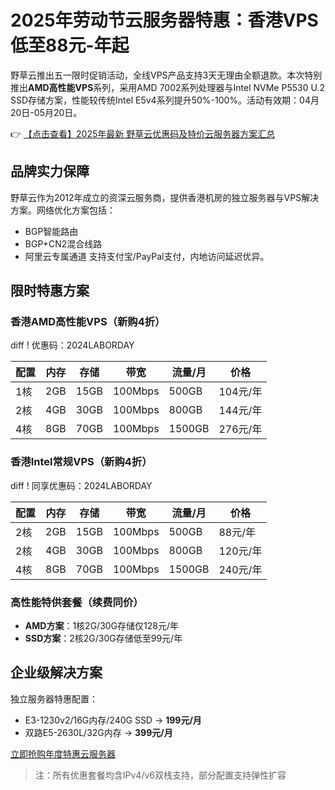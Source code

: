 # 2025年劳动节云服务器特惠：香港VPS低至88元-年起

野草云推出五一限时促销活动，全线VPS产品支持3天无理由全额退款。本次特别推出**AMD高性能VPS**系列，采用AMD 7002系列处理器与Intel NVMe P5530 U.2 SSD存储方案，性能较传统Intel E5v4系列提升50%-100%。活动有效期：04月20日-05月20日。

👉 [【点击查看】2025年最新 野草云优惠码及特价云服务器方案汇总](https://bit.ly/yecaoyun)

## 品牌实力保障
野草云作为2012年成立的资深云服务商，提供香港机房的独立服务器与VPS解决方案。网络优化方案包括：
- BGP智能路由
- BGP+CN2混合线路
- 阿里云专属通道
支持支付宝/PayPal支付，内地访问延迟优异。

## 限时特惠方案

### 香港AMD高性能VPS（新购4折）
diff
! 优惠码：2024LABORDAY

| 配置                | 内存 | 存储  | 带宽   | 流量/月 | 价格    |
|---------------------|------|-------|--------|---------|---------|
| 1核                 | 2GB  | 15GB  | 100Mbps| 500GB   | 104元/年|
| 2核                 | 4GB  | 30GB  | 100Mbps| 800GB   | 144元/年|
| 4核                 | 8GB  | 70GB  | 100Mbps| 1500GB  | 276元/年|

### 香港Intel常规VPS（新购4折）
diff
! 同享优惠码：2024LABORDAY

| 配置                | 内存 | 存储  | 带宽   | 流量/月 | 价格    |
|---------------------|------|-------|--------|---------|---------|
| 2核                 | 2GB  | 15GB  | 100Mbps| 500GB   | 88元/年 |
| 2核                 | 4GB  | 30GB  | 100Mbps| 800GB   | 120元/年|
| 4核                 | 8GB  | 70GB  | 100Mbps| 1500GB  | 240元/年|

### 高性能特供套餐（续费同价）
- **AMD方案**：1核2G/30G存储仅128元/年
- **SSD方案**：2核2G/30G存储低至99元/年

## 企业级解决方案
独立服务器特惠配置：
- E3-1230v2/16G内存/240G SSD → **199元/月**
- 双路E5-2630L/32G内存 → **399元/月**

[立即抢购年度特惠云服务器](https://bit.ly/yecaoyun)

> 注：所有优惠套餐均含IPv4/v6双栈支持，部分配置支持弹性扩容